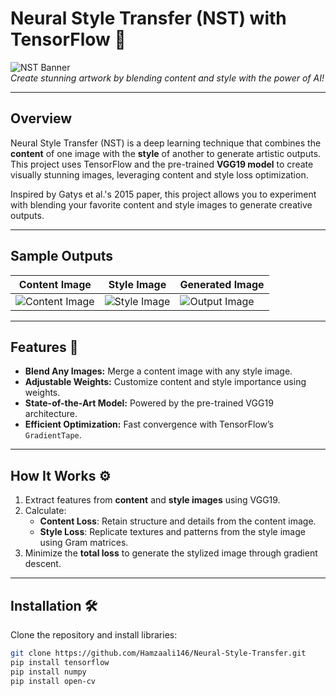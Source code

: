 # Neural Style Transfer (NST) with TensorFlow 🎨

![NST Banner](https://via.placeholder.com/800x200?text=Neural+Style+Transfer+with+TensorFlow)  
*Create stunning artwork by blending content and style with the power of AI!*

---

## **Overview** 

Neural Style Transfer (NST) is a deep learning technique that combines the **content** of one image with the **style** of another to generate artistic outputs. This project uses TensorFlow and the pre-trained **VGG19 model** to create visually stunning images, leveraging content and style loss optimization.

Inspired by Gatys et al.'s 2015 paper, this project allows you to experiment with blending your favorite content and style images to generate creative outputs.

---

## **Sample Outputs**

| **Content Image**              | **Style Image**              | **Generated Image**          |
|--------------------------------|------------------------------|------------------------------|
| ![Content Image](https://via.placeholder.com/300x300?text=Content+Image) | ![Style Image](https://via.placeholder.com/300x300?text=Style+Image) | ![Output Image](https://via.placeholder.com/300x300?text=Generated+Image) |

---

##  **Features** 🚀

- **Blend Any Images:** Merge a content image with any style image.
- **Adjustable Weights:** Customize content and style importance using weights.
- **State-of-the-Art Model:** Powered by the pre-trained VGG19 architecture.
- **Efficient Optimization:** Fast convergence with TensorFlow’s `GradientTape`.

---

##  **How It Works** ⚙️

1. Extract features from **content** and **style images** using VGG19.
2. Calculate:
   - **Content Loss**: Retain structure and details from the content image.
   - **Style Loss**: Replicate textures and patterns from the style image using Gram matrices.
3. Minimize the **total loss** to generate the stylized image through gradient descent.

---

##  **Installation** 🛠️

Clone the repository and install libraries:
   ```bash
   git clone https://github.com/Hamzaali146/Neural-Style-Transfer.git
   pip install tensorflow
   pip install numpy
   pip install open-cv
    
    
